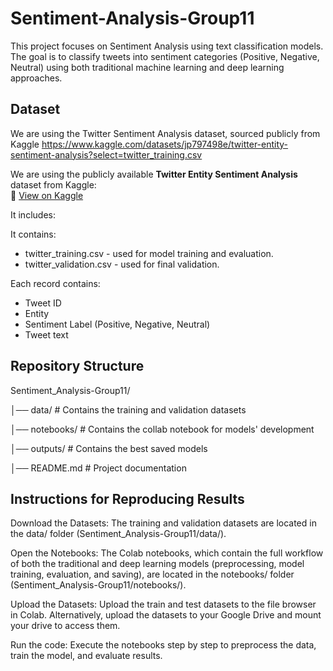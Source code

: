 # Sentiment-Analysis-Group11

This project focuses on Sentiment Analysis using text classification models. The goal is to classify tweets into sentiment categories (Positive, Negative, Neutral) using both traditional machine learning and deep learning approaches.

## Dataset
We are using the Twitter Sentiment Analysis dataset, sourced publicly from Kaggle https://www.kaggle.com/datasets/jp797498e/twitter-entity-sentiment-analysis?select=twitter_training.csv

We are using the publicly available **Twitter Entity Sentiment Analysis** dataset from Kaggle:  
🔗 [View on Kaggle](https://www.kaggle.com/datasets/jp797498e/twitter-entity-sentiment-analysis)

It includes:

It contains:
- twitter_training.csv - used for model training and evaluation.
- twitter_validation.csv - used for final validation.

Each record contains:
- Tweet ID
- Entity
- Sentiment Label (Positive, Negative, Neutral)
- Tweet text

## Repository Structure
Sentiment_Analysis-Group11/

│── data/ # Contains the training and validation datasets

│── notebooks/ # Contains the collab notebook for models' development

│── outputs/ # Contains the best saved models

│── README.md # Project documentation

## Instructions for Reproducing Results
Download the Datasets: The training and validation datasets are located in the data/ folder (Sentiment_Analysis-Group11/data/).

Open the Notebooks: The Colab notebooks, which contain the full workflow of both the traditional and deep learning models (preprocessing, model training, evaluation, and saving), are located in the notebooks/ folder (Sentiment_Analysis-Group11/notebooks/).

Upload the Datasets: Upload the train and test datasets to the file browser in Colab. Alternatively, upload the datasets to your Google Drive and mount your drive to access them.

Run the code: Execute the notebooks step by step to preprocess the data, train the model, and evaluate results.


